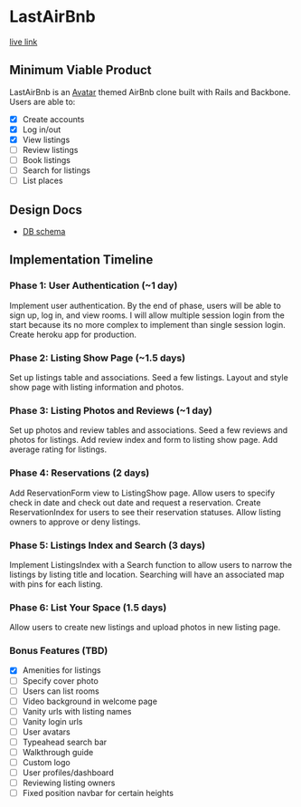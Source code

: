 # LastAirBnb

[live link][site]

[site]: http://lastairbnb.com

## Minimum Viable Product
LastAirBnb is an [Avatar][avatarwiki] themed AirBnb clone built with Rails and Backbone. Users
are able to:

- [x] Create accounts
- [x] Log in/out
- [x] View listings
- [ ] Review listings
- [ ] Book listings
- [ ] Search for listings
- [ ] List places

[avatarwiki]: http://en.wikipedia.org/wiki/Avatar:_The_Last_Airbender

## Design Docs
* [DB schema][schema]

[schema]: ./docs/schema.md

## Implementation Timeline

### Phase 1: User Authentication (~1 day)
Implement user authentication. By the end of phase, users will be able to sign
up, log in, and view rooms. I will allow multiple session login from the start
because its no more complex to implement than single session login. Create heroku
app for production.

### Phase 2: Listing Show Page (~1.5 days)
Set up listings table and associations. Seed a few listings. Layout and style
show page with listing information and photos.

### Phase 3: Listing Photos and Reviews (~1 day)
Set up photos and review tables and associations. Seed a few reviews and photos
for listings. Add review index and form to listing show page. Add average rating
for listings.

### Phase 4: Reservations (2 days)
Add ReservationForm view to ListingShow page. Allow users to specify check in date
and check out date and request a reservation. Create ReservationIndex for users
to see their reservation statuses. Allow listing owners to approve or deny listings.

### Phase 5: Listings Index and Search (3 days)
Implement ListingsIndex with a Search function to allow users to narrow the
listings by listing title and location. Searching will have an associated map
with pins for each listing.

### Phase 6: List Your Space (1.5 days)
Allow users to create new listings and upload photos in new listing page.

### Bonus Features (TBD)
- [x] Amenities for listings
- [ ] Specify cover photo
- [ ] Users can list rooms
- [ ] Video background in welcome page
- [ ] Vanity urls with listing names
- [ ] Vanity login urls
- [ ] User avatars
- [ ] Typeahead search bar
- [ ] Walkthrough guide
- [ ] Custom logo
- [ ] User profiles/dashboard
- [ ] Reviewing listing owners
- [ ] Fixed position navbar for certain heights
